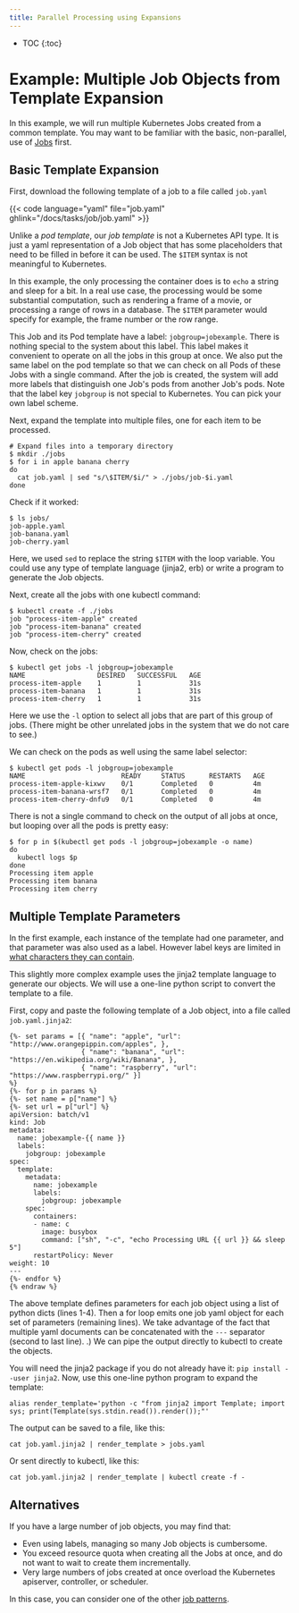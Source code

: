 ```yaml
---
title: Parallel Processing using Expansions
---
```


* TOC
{:toc}

# Example: Multiple Job Objects from Template Expansion

In this example, we will run multiple Kubernetes Jobs created from
a common template.  You may want to be familiar with the basic,
non-parallel, use of [Jobs](/docs/concepts/jobs/run-to-completion-finite-workloads/) first.

## Basic Template Expansion

First, download the following template of a job to a file called `job.yaml`

{{< code language="yaml" file="job.yaml" ghlink="/docs/tasks/job/job.yaml" >}}

Unlike a *pod template*, our *job template* is not a Kubernetes API type.  It is just
a yaml representation of a Job object that has some placeholders that need to be filled
in before it can be used.  The `$ITEM` syntax is not meaningful to Kubernetes.

In this example, the only processing the container does is to `echo` a string and sleep for a bit.
In a real use case, the processing would be some substantial computation, such as rendering a frame
of a movie, or processing a range of rows in a database.  The `$ITEM` parameter would specify for
example, the frame number or the row range.

This Job and its Pod template have a label: `jobgroup=jobexample`.  There is nothing special
to the system about this label.  This label
makes it convenient to operate on all the jobs in this group at once.
We also put the same label on the pod template so that we can check on all Pods of these Jobs
with a single command.
After the job is created, the system will add more labels that distinguish one Job's pods
from another Job's pods.
Note that the label key `jobgroup` is not special to Kubernetes. You can pick your own label scheme.

Next, expand the template into multiple files, one for each item to be processed.

```shell
# Expand files into a temporary directory
$ mkdir ./jobs
$ for i in apple banana cherry
do
  cat job.yaml | sed "s/\$ITEM/$i/" > ./jobs/job-$i.yaml
done
```

Check if it worked:

```shell
$ ls jobs/
job-apple.yaml
job-banana.yaml
job-cherry.yaml
```

Here, we used `sed` to replace the string `$ITEM` with the loop variable.
You could use any type of template language (jinja2, erb) or write a program
to generate the Job objects.

Next, create all the jobs with one kubectl command:

```shell
$ kubectl create -f ./jobs
job "process-item-apple" created
job "process-item-banana" created
job "process-item-cherry" created
```

Now, check on the jobs:

```shell
$ kubectl get jobs -l jobgroup=jobexample
NAME                  DESIRED   SUCCESSFUL   AGE
process-item-apple    1         1            31s
process-item-banana   1         1            31s
process-item-cherry   1         1            31s
```

Here we use the `-l` option to select all jobs that are part of this
group of jobs.  (There might be other unrelated jobs in the system that we
do not care to see.)

We can check on the pods as well using the same label selector:

```shell
$ kubectl get pods -l jobgroup=jobexample
NAME                        READY     STATUS      RESTARTS   AGE
process-item-apple-kixwv    0/1       Completed   0          4m
process-item-banana-wrsf7   0/1       Completed   0          4m
process-item-cherry-dnfu9   0/1       Completed   0          4m
```

There is not a single command to check on the output of all jobs at once,
but looping over all the pods is pretty easy:

```shell
$ for p in $(kubectl get pods -l jobgroup=jobexample -o name)
do
  kubectl logs $p
done
Processing item apple
Processing item banana
Processing item cherry
```

## Multiple Template Parameters

In the first example, each instance of the template had one parameter, and that parameter was also
used as a label.  However label keys are limited in [what characters they can
contain](/docs/concepts/overview/working-with-objects/labels/#syntax-and-character-set).

This slightly more complex example uses the jinja2 template language to generate our objects.
We will use a one-line python script to convert the template to a file.

First, copy and paste the following template of a Job object, into a file called `job.yaml.jinja2`:


```liquid{% raw %}
{%- set params = [{ "name": "apple", "url": "http://www.orangepippin.com/apples", },
                  { "name": "banana", "url": "https://en.wikipedia.org/wiki/Banana", },
                  { "name": "raspberry", "url": "https://www.raspberrypi.org/" }]
%}
{%- for p in params %}
{%- set name = p["name"] %}
{%- set url = p["url"] %}
apiVersion: batch/v1
kind: Job
metadata:
  name: jobexample-{{ name }}
  labels:
    jobgroup: jobexample
spec:
  template:
    metadata:
      name: jobexample
      labels:
        jobgroup: jobexample
    spec:
      containers:
      - name: c
        image: busybox
        command: ["sh", "-c", "echo Processing URL {{ url }} && sleep 5"]
      restartPolicy: Never
weight: 10
---
{%- endfor %}
{% endraw %}
```

The above template defines parameters for each job object using a list of
python dicts (lines 1-4).  Then a for loop emits one job yaml object
for each set of parameters (remaining lines).
We take advantage of the fact that multiple yaml documents can be concatenated
with the `---` separator (second to last line).
.)  We can pipe the output directly to kubectl to
create the objects.

You will need the jinja2 package if you do not already have it: `pip install --user jinja2`.
Now, use this one-line python program to expand the template:

```shell
alias render_template='python -c "from jinja2 import Template; import sys; print(Template(sys.stdin.read()).render());"'
```



The output can be saved to a file, like this:

```shell
cat job.yaml.jinja2 | render_template > jobs.yaml
```

Or sent directly to kubectl, like this:

```shell
cat job.yaml.jinja2 | render_template | kubectl create -f -
```

## Alternatives

If you have a large number of job objects, you may find that:

- Even using labels, managing so many Job objects is cumbersome.
- You exceed resource quota when creating all the Jobs at once,
  and do not want to wait to create them incrementally.
- Very large numbers of jobs created at once overload the
  Kubernetes apiserver, controller, or scheduler.

In this case, you can consider one of the
other [job patterns](/docs/concepts/jobs/run-to-completion-finite-workloads/#job-patterns).
